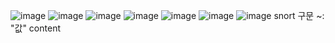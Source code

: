 ![image](https://github.com/user-attachments/assets/8ee76487-28bd-47e0-9794-242a9d50d8a9)
![image](https://github.com/user-attachments/assets/9ef2389f-42be-4c86-97dd-0e53143c2a24)
![image](https://github.com/user-attachments/assets/ee616a71-881c-4101-a55e-73bba5325114)
![image](https://github.com/user-attachments/assets/0968907a-0a2c-4410-b174-f4879241e101)
![image](https://github.com/user-attachments/assets/852fc4b8-f5d0-4ea6-9e8c-e8cd5e5e34b6)
![image](https://github.com/user-attachments/assets/94965078-b9d6-4910-bc1e-f63336cab14f)
![image](https://github.com/user-attachments/assets/4455c2f2-561f-4d32-ae10-a92f80e0617e)
snort 구문
~: "값" 
content 
